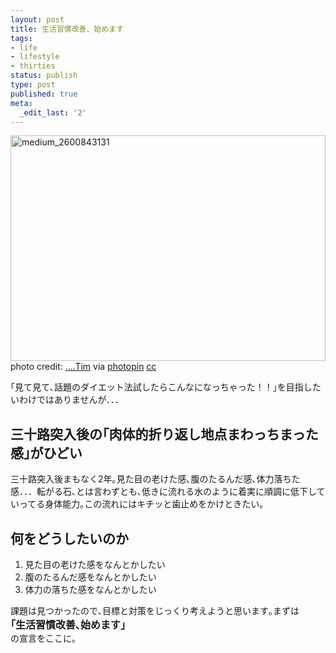 ```yaml
---
layout: post
title: 生活習慣改善、始めます
tags:
- life
- lifestyle
- thirties
status: publish
type: post
published: true
meta:
  _edit_last: '2'
---
```

<a href="http://blog.harupong.com/wp-content/uploads/2012/02/medium_26008431311.jpg"><img style="background-image: none; padding-left: 0px; padding-right: 0px; display: inline; padding-top: 0px; border: 0px;" title="medium_2600843131" src="http://blog.harupong.com/wp-content/uploads/2012/02/medium_2600843131_thumb1.jpg" alt="medium_2600843131" width="504" height="361" border="0" /></a>
photo credit: <a href="http://www.flickr.com/photos/tim_norris/2600843131/">....Tim</a> via <a href="http://photopin.com">photopin</a> <a href="http://creativecommons.org/licenses/by-nc-nd/2.0/">cc</a>

｢見て見て､話題のダイエット法試したらこんなになっちゃった！！｣を目指したいわけではありませんが．．．
<h2>三十路突入後の｢肉体的折り返し地点まわっちまった感｣がひどい</h2>
三十路突入後まもなく2年｡見た目の老けた感､腹のたるんだ感､体力落ちた感．．．転がる石､とは言わずとも､低きに流れる水のように着実に順調に低下していってる身体能力｡この流れにはキチッと歯止めをかけときたい｡
<h2>何をどうしたいのか</h2>
<ol>
	<li>見た目の老けた感をなんとかしたい</li>
	<li>腹のたるんだ感をなんとかしたい</li>
	<li>体力の落ちた感をなんとかしたい</li>
</ol>
課題は見つかったので､目標と対策をじっくり考えようと思います｡まずは<br><strong><span style="font-size: medium;">｢生活習慣改善､始めます｣</span></strong><br>の宣言をここに｡
